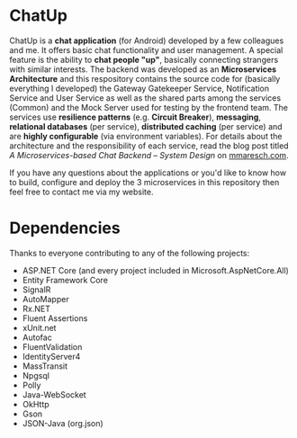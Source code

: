 # ChatUp
ChatUp is a **chat application** (for Android) developed by a few colleagues and me. It offers basic chat functionality and user management. A special feature is the ability to **chat people "up"**, basically connecting strangers with similar interests. The backend was developed as an **Microservices Architecture** and this respository contains the source code for (basically everything I developed) the Gateway Gatekeeper Service, Notification Service and User Service as well as the shared parts among the services (Common) and the Mock Server used for testing by the frontend team. The services use **resilience patterns** (e.g. **Circuit Breaker**), **messaging**, **relational databases** (per service), **distributed caching** (per service) and are **highly configurable** (via environment variables). For details about the architecture and the responsibility of each service, read the blog post titled *A Microservices-based Chat Backend – System Design* on [mmaresch.com](http://mmaresch.com).

If you have any questions about the applications or you'd like to know how to build, configure and deploy the 3 microservices in this repository then feel free to contact me via my website.

# Dependencies
Thanks to everyone contributing to any of the following projects:
- ASP.NET Core (and every project included in Microsoft.AspNetCore.All)
- Entity Framework Core
- SignalR
- AutoMapper
- Rx.NET
- Fluent Assertions
- xUnit.net
- Autofac
- FluentValidation
- IdentityServer4
- MassTransit
- Npgsql
- Polly
- Java-WebSocket
- OkHttp
- Gson
- JSON-Java (org.json)
